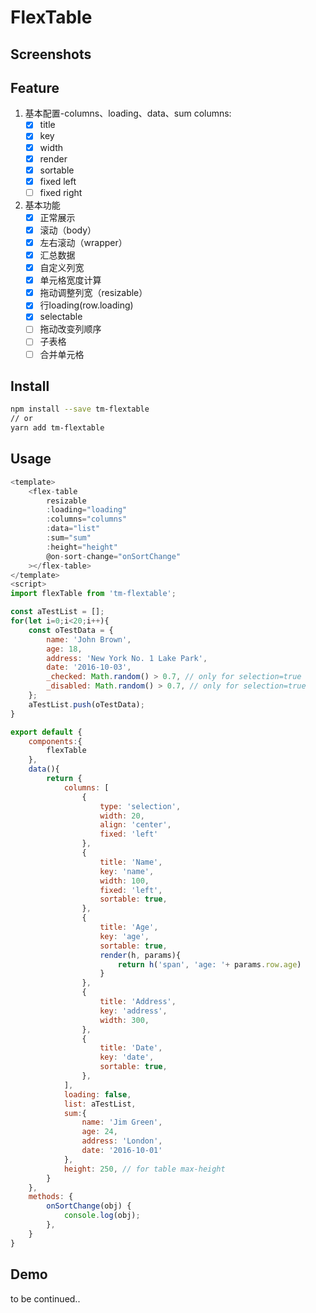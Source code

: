 # FlexTable

## Screenshots


## Feature

1. 基本配置-columns、loading、data、sum columns:
     - [x] title
     - [x] key
     - [x] width
     - [x] render
     - [x] sortable
     - [x] fixed left
     - [ ] fixed right

2. 基本功能
    - [x] 正常展示
    - [x] 滚动（body）
    - [x] 左右滚动（wrapper）
    - [x] 汇总数据
    - [x] 自定义列宽
    - [x] 单元格宽度计算
    - [x] 拖动调整列宽（resizable）
    - [x] 行loading(row.loading)
    - [x] selectable
    - [ ] 拖动改变列顺序
    - [ ] 子表格
    - [ ] 合并单元格

## Install

```bash
npm install --save tm-flextable
// or
yarn add tm-flextable
```

## Usage

```javascript
<template>
    <flex-table
        resizable
        :loading="loading" 
        :columns="columns" 
        :data="list"
        :sum="sum"
        :height="height"
        @on-sort-change="onSortChange"
    ></flex-table>
</template>
<script>
import flexTable from 'tm-flextable';

const aTestList = [];
for(let i=0;i<20;i++){
    const oTestData = {
        name: 'John Brown',
        age: 18,
        address: 'New York No. 1 Lake Park',
        date: '2016-10-03',
        _checked: Math.random() > 0.7, // only for selection=true
        _disabled: Math.random() > 0.7, // only for selection=true
    };
    aTestList.push(oTestData);
}

export default {
    components:{
        flexTable
    },
    data(){
        return {
            columns: [
                {
                    type: 'selection',
                    width: 20,
                    align: 'center',
                    fixed: 'left'
                },
                {
                    title: 'Name',
                    key: 'name',
                    width: 100,
                    fixed: 'left',
                    sortable: true,
                },
                {
                    title: 'Age',
                    key: 'age',
                    sortable: true,
                    render(h, params){
                        return h('span', 'age: '+ params.row.age)
                    }
                },
                {
                    title: 'Address',
                    key: 'address',
                    width: 300,
                },
                {
                    title: 'Date',
                    key: 'date',
                    sortable: true,
                },
            ],
            loading: false,
            list: aTestList,
            sum:{
                name: 'Jim Green',
                age: 24,
                address: 'London',
                date: '2016-10-01'
            },
            height: 250, // for table max-height
        }
    },
    methods: {
        onSortChange(obj) {
            console.log(obj);
        },
    }
}
```

## Demo
to be continued..